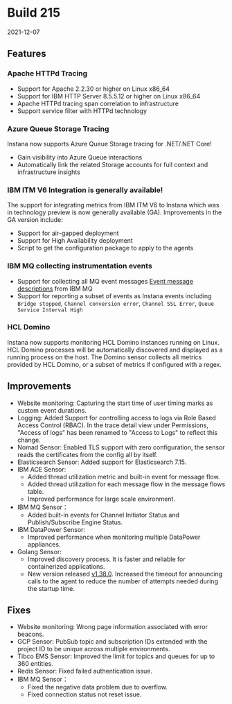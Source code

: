 # Build 215

2021-12-07

## Features

### Apache HTTPd Tracing
* Support for Apache 2.2.30 or higher on Linux x86_64
* Support for IBM HTTP Server 8.5.5.12 or higher on Linux x86_64
* Apache HTTPd tracing span correlation to infrastructure
* Support service filter with HTTPd technology

### Azure Queue Storage Tracing

Instana now supports Azure Queue Storage tracing for .NET/.NET Core!

* Gain visibility into Azure Queue interactions
* Automatically link the related Storage accounts for full context and infrastructure insights

### IBM ITM V6 Integration is generally available!
The support for integrating metrics from IBM ITM V6 to Instana which was in technology preview is now generally available (GA).
Improvements in the GA version include:
* Support for air-gapped deployment
* Support for High Availability deployment
* Script to get the configuration package to apply to the agents

### IBM MQ collecting instrumentation events
* Support for collecting all MQ event messages [Event message descriptions](https://www.ibm.com/docs/en/ibm-mq/9.0?topic=reference-event-message-descriptions) from IBM MQ
* Support for reporting a subset of events as Instana events including `Bridge stopped`, `Channel conversion error`, `Channel SSL Error`, `Queue Service Interval High`

### HCL Domino
Instana now supports monitoring HCL Domino instances running on Linux.
HCL Domino processes will be automatically discovered and displayed as a running process on the host.
The Domino sensor collects all metrics provided by HCL Domino, or a subset of metrics if configured with a regex.

## Improvements

* Website monitoring: Capturing the start time of user timing marks as custom event durations.
* Logging: Added Support for controlling access to logs via Role Based Access Control (RBAC). In the trace detail view under Permissions, "Access of logs" has been renamed to "Access to Logs" to reflect this change.
* Nomad Sensor: Enabled TLS support with zero configuration, the sensor reads the certificates from the config all by itself.
* Elasticsearch Sensor: Added support for Elasticsearch 7.15.
* IBM ACE Sensor:
  - Added thread utilization metric and built-in event for message flow.
  - Added thread utilization for each message flow in the message flows table.
  - Improved performance for large scale environment.
* IBM MQ Sensor：
  - Added built-in events for Channel Initiator Status and Publish/Subscribe Engine Status.
* IBM DataPower Sensor:
  - Improved performance when monitoring multiple DataPower appliances.
* Golang Sensor:
  - Improved discovery process. It is faster and reliable for containerized applications.
  - New version released [v1.38.0](https://github.com/instana/go-sensor/releases/tag/v1.38.0). Increased the timeout for announcing calls to the agent to reduce the number of attempts needed during the startup time.

## Fixes

* Website monitoring: Wrong page information associated with error beacons.
* GCP Sensor: PubSub topic and subscription IDs extended with the project ID to be unique across multiple environments.
* Tibco EMS Sensor: Improved the limit for topics and queues for up to 360 entities.
* Redis Sensor: Fixed failed authentication issue.
* IBM MQ Sensor：
  - Fixed the negative data problem due to overflow.
  - Fixed connection status not reset issue.
